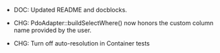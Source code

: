 - DOC: Updated README and docblocks.

- CHG: PdoAdapter::buildSelectWhere() now honors the custom column name provided by the user.

- CHG: Turn off auto-resolution in Container tests
